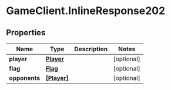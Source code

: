 # GameClient.InlineResponse202

## Properties

Name | Type | Description | Notes
------------ | ------------- | ------------- | -------------
**player** | [**Player**](Player.md) |  | [optional] 
**flag** | [**Flag**](Flag.md) |  | [optional] 
**opponents** | [**[Player]**](Player.md) |  | [optional] 


